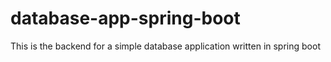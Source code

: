 # database-app-spring-boot
This is the backend for a simple database application written in spring boot 
